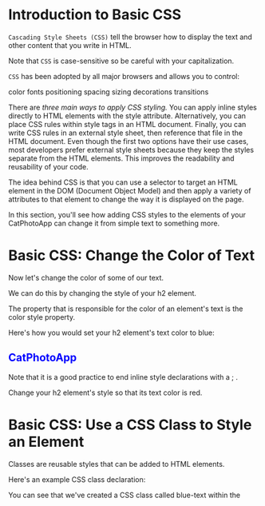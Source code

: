 # Introduction to Basic CSS
`Cascading Style Sheets (CSS)` tell the browser how to display the text and other content that you write in HTML.

Note that `CSS` is case-sensitive so be careful with your capitalization.

`CSS` has been adopted by all major browsers and allows you to control:

color
fonts
positioning
spacing
sizing
decorations
transitions

There are *three main ways to apply CSS styling.* You can apply inline styles directly to HTML elements with the style attribute. Alternatively, you can place CSS rules within style tags in an HTML document. Finally, you can write CSS rules in an external style sheet, then reference that file in the HTML document. Even though the first two options have their use cases, most developers prefer external style sheets because they keep the styles separate from the HTML elements. This improves the readability and reusability of your code.

The idea behind CSS is that you can use a selector to target an HTML element in the DOM (Document Object Model) and then apply a variety of attributes to that element to change the way it is displayed on the page.

In this section, you'll see how adding CSS styles to the elements of your CatPhotoApp can change it from simple text to something more.

# Basic CSS: Change the Color of Text
Now let's change the color of some of our text.

We can do this by changing the style of your h2 element.

The property that is responsible for the color of an element's text is the color style property.

Here's how you would set your h2 element's text color to blue:

<h2 style="color: blue;">CatPhotoApp</h2>

Note that it is a good practice to end inline style declarations with a ; .

Change your h2 element's style so that its text color is red.

# Basic CSS: Use a CSS Class to Style an Element
Classes are reusable styles that can be added to HTML elements.

Here's an example CSS class declaration:

<style>
  .blue-text {
    color: blue;
  }
</style>

You can see that we've created a CSS class called blue-text within the <style> tag. You can apply a class to an HTML element like this: <h2 class="blue-text">CatPhotoApp</h2> Note that in your CSS style element, class names start with a period. In your HTML elements' class attribute, the class name does not include the period.

Inside your style element, change the h2 selector to .red-text and update the color's value from blue to red.

Give your h2 element the class attribute with a value of 'red-text'.